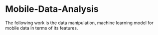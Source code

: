 # Mobile-Data-Analysis
The following work is the data manipulation, machine learning model for mobile data in terms of its features.